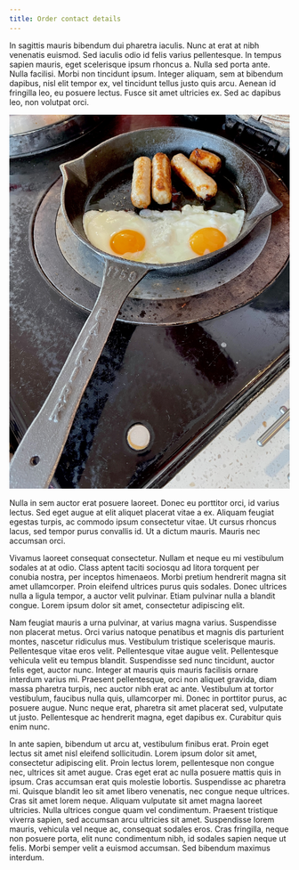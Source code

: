 ```yaml
---
title: Order contact details
---
```


In sagittis mauris bibendum dui pharetra iaculis. Nunc at erat at nibh venenatis euismod. Sed iaculis odio id felis varius pellentesque. In tempus sapien mauris, eget scelerisque ipsum rhoncus a. Nulla sed porta ante. Nulla facilisi. Morbi non tincidunt ipsum. Integer aliquam, sem at bibendum dapibus, nisl elit tempor ex, vel tincidunt tellus justo quis arcu. Aenean id fringilla leo, eu posuere lectus. Fusce sit amet ultricies ex. Sed ac dapibus leo, non volutpat orci.

![Sausages and egg](../images/IronheartpanonAgaJune2022.jpg)

Nulla in sem auctor erat posuere laoreet. Donec eu porttitor orci, id varius lectus. Sed eget augue at elit aliquet placerat vitae a ex. Aliquam feugiat egestas turpis, ac commodo ipsum consectetur vitae. Ut cursus rhoncus lacus, sed tempor purus convallis id. Ut a dictum mauris. Mauris nec accumsan orci.

Vivamus laoreet consequat consectetur. Nullam et neque eu mi vestibulum sodales at at odio. Class aptent taciti sociosqu ad litora torquent per conubia nostra, per inceptos himenaeos. Morbi pretium hendrerit magna sit amet ullamcorper. Proin eleifend ultrices purus quis sodales. Donec ultrices nulla a ligula tempor, a auctor velit pulvinar. Etiam pulvinar nulla a blandit congue. Lorem ipsum dolor sit amet, consectetur adipiscing elit.

Nam feugiat mauris a urna pulvinar, at varius magna varius. Suspendisse non placerat metus. Orci varius natoque penatibus et magnis dis parturient montes, nascetur ridiculus mus. Vestibulum tristique scelerisque mauris. Pellentesque vitae eros velit. Pellentesque vitae augue velit. Pellentesque vehicula velit eu tempus blandit. Suspendisse sed nunc tincidunt, auctor felis eget, auctor nunc. Integer at mauris quis mauris facilisis ornare interdum varius mi. Praesent pellentesque, orci non aliquet gravida, diam massa pharetra turpis, nec auctor nibh erat ac ante. Vestibulum at tortor vestibulum, faucibus nulla quis, ullamcorper mi. Donec in porttitor purus, ac posuere augue. Nunc neque erat, pharetra sit amet placerat sed, vulputate ut justo. Pellentesque ac hendrerit magna, eget dapibus ex. Curabitur quis enim nunc.

In ante sapien, bibendum ut arcu at, vestibulum finibus erat. Proin eget lectus sit amet nisl eleifend sollicitudin. Lorem ipsum dolor sit amet, consectetur adipiscing elit. Proin lectus lorem, pellentesque non congue nec, ultrices sit amet augue. Cras eget erat ac nulla posuere mattis quis in ipsum. Cras accumsan erat quis molestie lobortis. Suspendisse ac pharetra mi. Quisque blandit leo sit amet libero venenatis, nec congue neque ultrices. Cras sit amet lorem neque. Aliquam vulputate sit amet magna laoreet ultricies. Nulla ultrices congue quam vel condimentum. Praesent tristique viverra sapien, sed accumsan arcu ultricies sit amet. Suspendisse lorem mauris, vehicula vel neque ac, consequat sodales eros. Cras fringilla, neque non posuere porta, elit nunc condimentum nibh, id sodales sapien neque ut felis. Morbi semper velit a euismod accumsan. Sed bibendum maximus interdum.
